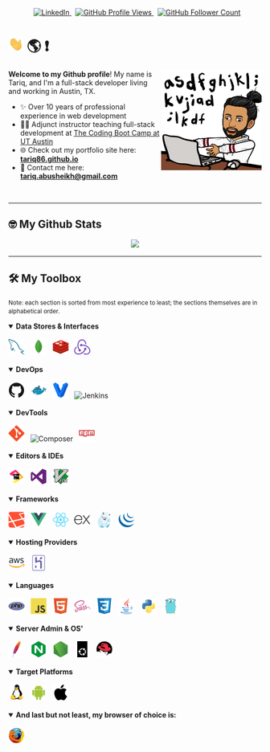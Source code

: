<p align="center">
    <span>&nbsp;</span>
    <a href="https://www.linkedin.com/in/tariqabusheikh">
        <img src="https://img.shields.io/badge/LinkedIn-blue?style=flat-square&logo=Linkedin&logoColor=white" alt="LinkedIn" />
    </a>
    <span>&nbsp;</span>
    <a href="https://github.com/tariq86/tariq86">
        <img src="https://pageview.vercel.app/?github_user=tariq86" alt="GitHub Profile Views" />
    </a>
    <span>&nbsp;</span>
    <a href="https://github.com/tariq86?tab=followers">
        <img src="https://img.shields.io/github/followers/tariq86.svg?label=follow&style=social" alt="GitHub Follower Count" />
    </a>
</p>

<h1><img width="30px" src="./res/img/Hi.gif" alt="👋🏽" /> 🌎 ❗</h1>

<img align="right" height="200" src="./res/img/my-bitmoji.png" alt="frustratred bitmoji me" />

<p valign="middle">

**Welcome to my Github profile**! My name is Tariq, and I'm a full-stack developer living and working in Austin, TX.

- ✨ Over 10 years of professional experience in web development
- 👨‍💻 Adjunct instructor teaching full-stack development at [The Coding Boot Camp at UT Austin](https://techbootcamps.utexas.edu/coding/)
- 🌐 Check out my portfolio site here: [**tariq86.github.io**](https://tariq86.github.io)
- 📧 Contact me here: [**tariq.abusheikh@gmail.com**](mailto:tariq.abusheikh@gmail.com)

</p>

<br clear="both" />

---

## 🤓 My Github Stats

<p align="center">
    <img src="https://github-readme-stats.vercel.app/api?username=tariq86&show_icons=true&theme=dark" />
</p>

---

## 🛠️ My Toolbox

<small>Note: each section is sorted from most experience to least; the sections themselves are in alphabetical order.</small>

<details open>
    <summary><strong>Data Stores & Interfaces</strong></summary>
    <br />
    <!-- MySQL -->
    <img src="https://raw.githubusercontent.com/devicons/devicon/master/icons/mysql/mysql-original.svg" width="32" alt="MySQL" />
    &nbsp;
    <!-- MongoDB -->
    <img src="https://raw.githubusercontent.com/devicons/devicon/master/icons/mongodb/mongodb-original.svg" width="32" alt="MongoDB" />
    &nbsp;
    <!-- Redis -->
    <img src="https://raw.githubusercontent.com/devicons/devicon/master/icons/redis/redis-original.svg" width="32" alt="Redis" />
    &nbsp;
    <!-- Redux -->
    <img src="https://raw.githubusercontent.com/devicons/devicon/master/icons/redux/redux-original.svg" width="32" alt="Redux" />
</details>

<br />

<details open>
    <summary><strong>DevOps</strong></summary>
    <br />
    <!-- GitHub -->
    <img src="https://raw.githubusercontent.com/devicons/devicon/master/icons/github/github-original.svg" width="32" alt="GitHub" />
    &nbsp;
    <!-- Docker -->
    <img src="https://raw.githubusercontent.com/devicons/devicon/master/icons/docker/docker-original.svg" width="32" alt="Docker" />
    &nbsp;
    <!-- Vagrant -->
    <img src="https://raw.githubusercontent.com/devicons/devicon/master/icons/vagrant/vagrant-original.svg" width="32" alt="Vagrant" />
    &nbsp;
    <!-- Jenkins -->
    <img src="https://raw.githubusercontent.com/tariq86/devicon/feature/306-jenkins/icons/jenkins/jenkins-original.svg" width="32" alt="Jenkins" />
</details>

<br />

<details open>
    <summary><strong>DevTools</strong></summary>
    <br />
    <!-- Git -->
    <img src="https://raw.githubusercontent.com/devicons/devicon/master/icons/git/git-original.svg" width="32" alt="Git" />
    &nbsp;
    <img src="https://raw.githubusercontent.com/tariq86/devicon/icons/composer/icons/composer/composer-original.svg" width="32" alt="Composer" />
    &nbsp;
    <!-- NPM -->
    <img src="https://raw.githubusercontent.com/devicons/devicon/master/icons/npm/npm-original-wordmark.svg" width="32" alt="NPM" />
</details>

<br />

<details open>
    <summary><strong>Editors & IDEs</strong></summary>
    <br />
    <!-- Jetbrains -->
    <img src="https://raw.githubusercontent.com/devicons/devicon/master/icons/jetbrains/jetbrains-original.svg" width="32" alt="Jetbrains IDEs" />
    &nbsp;
    <!-- Visual Studio -->
    <img src="https://raw.githubusercontent.com/devicons/devicon/master/icons/visualstudio/visualstudio-plain.svg" width="32" alt="Visual Studio" />
    &nbsp;
    <!-- vim -->
    <img src="https://raw.githubusercontent.com/devicons/devicon/master/icons/vim/vim-original.svg" width="32" alt="vim" />
</details>

<br />

<details open>
    <summary><strong>Frameworks</strong></summary>
    <br />
    <!-- Laravel -->
    <img src="https://raw.githubusercontent.com/devicons/devicon/master/icons/laravel/laravel-plain.svg" width="32" alt="Laravel" />
    &nbsp;
    <!-- Vue.js -->
    <img src="https://raw.githubusercontent.com/devicons/devicon/master/icons/vuejs/vuejs-original.svg" width="32" alt="Vue.js" />
    &nbsp;
    <!-- React -->
    <img src="https://raw.githubusercontent.com/devicons/devicon/master/icons/react/react-original.svg" width="32" alt="React" />
    &nbsp;
    <!-- Express.js -->
    <img src="https://raw.githubusercontent.com/devicons/devicon/master/icons/express/express-original.svg" width="32" alt="Express.js" />
    &nbsp;
    <!-- Foundation -->
    <img src="https://raw.githubusercontent.com/devicons/devicon/master/icons/foundation/foundation-original.svg" width="32" alt="Foundation" />
    &nbsp;
    <!-- jQuery -->
    <img src="https://raw.githubusercontent.com/devicons/devicon/master/icons/jquery/jquery-original.svg" width="32" alt="jQuery" />
</details>

<br />

<details open>
    <summary><strong>Hosting Providers</strong></summary>
    <br />
    <!-- AWS -->
    <img src="https://raw.githubusercontent.com/devicons/devicon/master/icons/amazonwebservices/amazonwebservices-original.svg" width="32" alt="AWS" />
    &nbsp;
    <!-- Heroku -->
    <img src="https://raw.githubusercontent.com/devicons/devicon/master/icons/heroku/heroku-original.svg" width="32" alt="Heroku" />
</details>

<br />

<details open>
    <summary><strong>Languages</strong></summary>
    <br />
    <!-- PHP -->
    <img src="https://raw.githubusercontent.com/devicons/devicon/master/icons/php/php-original.svg" width="32" alt="PHP" />
    &nbsp;
    <!-- JS -->
    <img src="https://raw.githubusercontent.com/devicons/devicon/master/icons/javascript/javascript-original.svg" width="32" alt="JS" />
    &nbsp;
    <!-- HTML5 -->
    <img src="https://raw.githubusercontent.com/devicons/devicon/master/icons/html5/html5-original.svg" width="32" alt="HTML5" />
    &nbsp;
    <!-- SASS -->
    <img src="https://raw.githubusercontent.com/devicons/devicon/master/icons/sass/sass-original.svg" width="32" alt="SASS" />
    &nbsp;
    <!-- CSS3 -->
    <img src="https://raw.githubusercontent.com/devicons/devicon/master/icons/css3/css3-original.svg" width="32" alt="CSS3" />
    &nbsp;
    <!-- Java -->
    <img src="https://raw.githubusercontent.com/devicons/devicon/master/icons/java/java-original.svg" width="32" alt="Java" />
    &nbsp;
    <!-- Python -->
    <img src="https://raw.githubusercontent.com/devicons/devicon/master/icons/python/python-original.svg" width="32" alt="Python" />
    &nbsp;
    <!-- Golang -->
    <img src="https://raw.githubusercontent.com/devicons/devicon/master/icons/go/go-original.svg" width="32" alt="Golang" />
</details>

<br />

<details open>
    <summary><strong>Server Admin & OS'</strong></summary>
    <br />
    <!-- Apache -->
    <img src="https://raw.githubusercontent.com/devicons/devicon/master/icons/apache/apache-original.svg" width="32" alt="Apache" />
    &nbsp;
    <!-- NginX -->
    <img src="https://raw.githubusercontent.com/devicons/devicon/master/icons/nginx/nginx-original.svg" width="32" alt="Nginx" />
    &nbsp;
    <!-- Node.js -->
    <img src="https://raw.githubusercontent.com/devicons/devicon/master/icons/nodejs/nodejs-original.svg" width="32" alt="Node.js" />
    &nbsp;
    <!-- Ubuntu -->
    <img src="https://raw.githubusercontent.com/devicons/devicon/master/icons/ubuntu/ubuntu-plain.svg" width="32" alt="Ubuntu" />
    &nbsp;
    <!-- Redhat -->
    <img src="https://raw.githubusercontent.com/devicons/devicon/master/icons/redhat/redhat-original.svg" width="32" alt="Redhat" />
</details>

<br />

<details open>
    <summary><strong>Target Platforms</strong></summary>
    <br />
    <!-- Linux -->
    <img src="https://raw.githubusercontent.com/devicons/devicon/master/icons/linux/linux-original.svg" width="32" alt="Linux" />
    &nbsp;
    <!-- Android -->
    <img src="https://raw.githubusercontent.com/devicons/devicon/master/icons/android/android-original.svg" width="32" alt="Android" />
    &nbsp;
    <!-- Apple -->
    <img src="https://raw.githubusercontent.com/devicons/devicon/master/icons/apple/apple-original.svg" width="32" alt="Apple" />
</details>

<br />

<details open>
    <summary><strong>And last but not least, my browser of choice is:</strong></summary>
    <br />

<!-- Firefox -->
<img src="https://raw.githubusercontent.com/devicons/devicon/master/icons/firefox/firefox-original.svg" width="32" alt="Firefox" />
</details>

